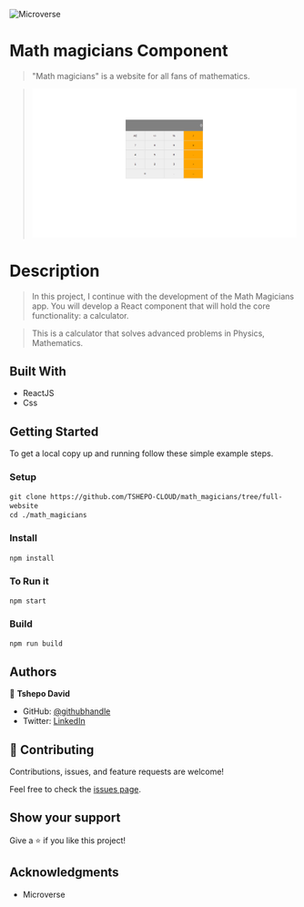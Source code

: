 ![Microverse](https://img.shields.io/badge/Microverse-blueviolet)

# Math magicians Component

> "Math magicians" is a website for all fans of mathematics.

> ![screenshot](/src/Screenshot.png)

# Description

> In this project, I continue with the development of the Math Magicians app. You will develop a React component that will hold the core functionality: a calculator.




> This is a calculator that solves advanced problems in Physics, Mathematics.


## Built With

- ReactJS
- Css


## Getting Started

To get a local copy up and running follow these simple example steps.

### Setup

```
git clone https://github.com/TSHEPO-CLOUD/math_magicians/tree/full-website
cd ./math_magicians
```

### Install

```
npm install
```

### To Run it

```
npm start
```

### Build

```
npm run build
```

## Authors

👤 **Tshepo David**

- GitHub: [@githubhandle](https://github.com/TSHEPO-CLOUD)
- Twitter: [LinkedIn](https://twitter.com/tshepomolefem)

## 🤝 Contributing

Contributions, issues, and feature requests are welcome!

Feel free to check the [issues page](https://github.com/TSHEPO-CLOUD/math_magicians/issues/2).

## Show your support

Give a ⭐️ if you like this project!

## Acknowledgments

- Microverse
